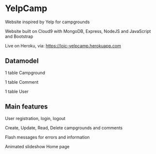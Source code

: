 # YelpCamp
Website inspired by Yelp for campgrounds


Website built on Cloud9 with MongoDB, Express, NodeJS and JavaScript and Bootstrap


Live on Heroku, via: https://loic-yelpcamp.herokuapp.com

## Datamodel
1 table Campground

1 table Comment

1 table User

## Main features
User registration, login, logout

Create, Update, Read, Delete campgrounds and comments

Flash messages for errors and information

Animated slideshow Home page
